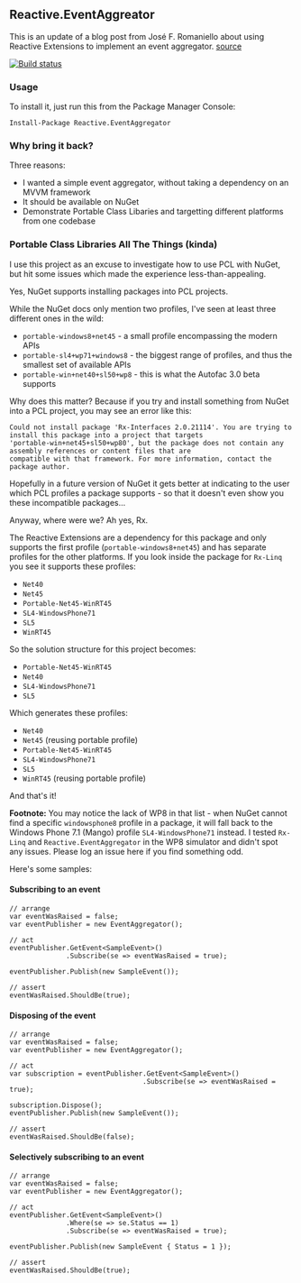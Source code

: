 ## Reactive.EventAggreator

This is an update of a blog post from José F. Romaniello about using Reactive Extensions to implement an event aggregator. [source](http://joseoncode.com/2010/04/29/event-aggregator-with-reactive-extensions/)

[![Build status](https://ci.appveyor.com/api/projects/status/b0yt9pn5njghikr2)](https://ci.appveyor.com/project/shiftkey/reactive-eventaggregator)

### Usage

To install it, just run this from the Package Manager Console:

    Install-Package Reactive.EventAggregator

### Why bring it back?

Three reasons:

 - I wanted a simple event aggregator, without taking a dependency on an MVVM framework
 - It should be available on NuGet
 - Demonstrate Portable Class Libaries and targetting different platforms from one codebase

### Portable Class Libraries All The Things (kinda)

I use this project as an excuse to investigate how to use PCL with NuGet, but hit some issues which made the experience less-than-appealing.

Yes, NuGet supports installing packages into PCL projects. 

While the NuGet docs only mention two profiles, I've seen at least three different ones in the wild:

 - `portable-windows8+net45` - a small profile encompassing  the modern APIs
 - `portable-sl4+wp71+windows8` - the biggest range of profiles, and thus the smallest set of available APIs
 - `portable-win+net40+sl50+wp8` - this is what the Autofac 3.0 beta supports

Why does this matter? Because if you try and install something from NuGet into a PCL project, you may see an error like this:

    Could not install package 'Rx-Interfaces 2.0.21114'. You are trying to install this package into a project that targets 
    'portable-win+net45+sl50+wp80', but the package does not contain any assembly references or content files that are 
    compatible with that framework. For more information, contact the package author.

Hopefully in a future version of NuGet it gets better at indicating to the user which PCL profiles a package supports - so that it doesn't even show you these incompatible packages...

Anyway, where were we? Ah yes, Rx. 

The Reactive Extensions are a dependency for this package and only supports the first profile (`portable-windows8+net45`) and has separate profiles for the other platforms. If you look inside the package for `Rx-Linq` you see it supports these profiles:

 - `Net40`
 - `Net45`
 - `Portable-Net45-WinRT45`
 - `SL4-WindowsPhone71`
 - `SL5`
 - `WinRT45`

So the solution structure for this project becomes:

 - `Portable-Net45-WinRT45`
 - `Net40`
 - `SL4-WindowsPhone71`
 - `SL5`

Which generates these profiles:

 - `Net40`
 - `Net45` (reusing portable profile)
 - `Portable-Net45-WinRT45`
 - `SL4-WindowsPhone71`
 - `SL5`
 - `WinRT45` (reusing portable profile)

And that's it!

**Footnote:** You may notice the lack of WP8 in that list - when NuGet cannot find a specific `windowsphone8` profile in a package, it will fall back to the Windows Phone 7.1 (Mango) profile `SL4-WindowsPhone71` instead. I tested `Rx-Linq` and `Reactive.EventAggregator` in the WP8 simulator and didn't spot any issues. Please log an issue here if you find something odd.

Here's some samples:

#### Subscribing to an event

    // arrange
    var eventWasRaised = false;
    var eventPublisher = new EventAggregator();

    // act
    eventPublisher.GetEvent<SampleEvent>()
                  .Subscribe(se => eventWasRaised = true);

    eventPublisher.Publish(new SampleEvent());
    
    // assert
    eventWasRaised.ShouldBe(true);

#### Disposing of the event

	// arrange
    var eventWasRaised = false;
    var eventPublisher = new EventAggregator();

    // act
    var subscription = eventPublisher.GetEvent<SampleEvent>()
                                     .Subscribe(se => eventWasRaised = true);

    subscription.Dispose();
    eventPublisher.Publish(new SampleEvent());

    // assert
    eventWasRaised.ShouldBe(false);

#### Selectively subscribing to an event

    // arrange
    var eventWasRaised = false;
    var eventPublisher = new EventAggregator();

    // act
    eventPublisher.GetEvent<SampleEvent>()
                  .Where(se => se.Status == 1)
                  .Subscribe(se => eventWasRaised = true);

    eventPublisher.Publish(new SampleEvent { Status = 1 });

    // assert
    eventWasRaised.ShouldBe(true);
